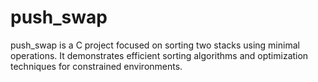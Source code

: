 # push_swap
push_swap is a C project focused on sorting two stacks using minimal operations. It demonstrates efficient sorting algorithms and optimization techniques for constrained environments.
